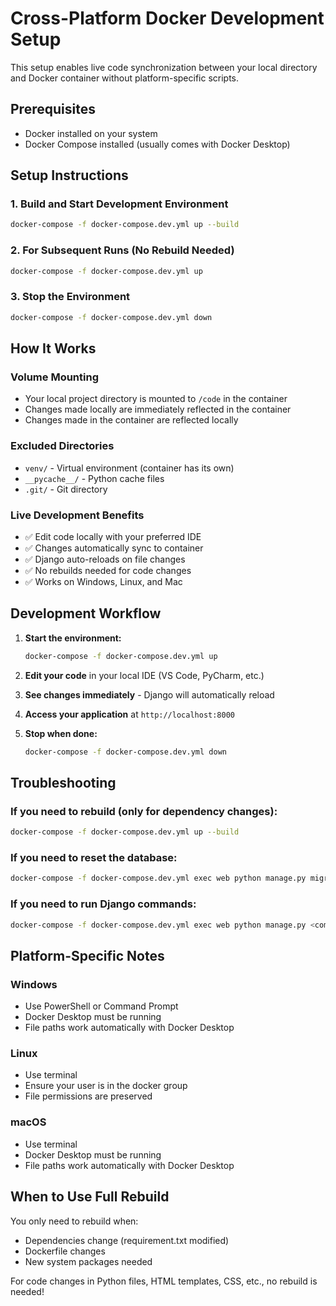 # Cross-Platform Docker Development Setup

This setup enables live code synchronization between your local directory and Docker container without platform-specific scripts.

## Prerequisites
- Docker installed on your system
- Docker Compose installed (usually comes with Docker Desktop)

## Setup Instructions

### 1. Build and Start Development Environment
```bash
docker-compose -f docker-compose.dev.yml up --build
```

### 2. For Subsequent Runs (No Rebuild Needed)
```bash
docker-compose -f docker-compose.dev.yml up
```

### 3. Stop the Environment
```bash
docker-compose -f docker-compose.dev.yml down
```

## How It Works

### Volume Mounting
- Your local project directory is mounted to `/code` in the container
- Changes made locally are immediately reflected in the container
- Changes made in the container are reflected locally

### Excluded Directories
- `venv/` - Virtual environment (container has its own)
- `__pycache__/` - Python cache files
- `.git/` - Git directory

### Live Development Benefits
- ✅ Edit code locally with your preferred IDE
- ✅ Changes automatically sync to container
- ✅ Django auto-reloads on file changes
- ✅ No rebuilds needed for code changes
- ✅ Works on Windows, Linux, and Mac

## Development Workflow

1. **Start the environment:**
   ```bash
   docker-compose -f docker-compose.dev.yml up
   ```

2. **Edit your code** in your local IDE (VS Code, PyCharm, etc.)

3. **See changes immediately** - Django will automatically reload

4. **Access your application** at `http://localhost:8000`

5. **Stop when done:**
   ```bash
   docker-compose -f docker-compose.dev.yml down
   ```

## Troubleshooting

### If you need to rebuild (only for dependency changes):
```bash
docker-compose -f docker-compose.dev.yml up --build
```

### If you need to reset the database:
```bash
docker-compose -f docker-compose.dev.yml exec web python manage.py migrate
```

### If you need to run Django commands:
```bash
docker-compose -f docker-compose.dev.yml exec web python manage.py <command>
```

## Platform-Specific Notes

### Windows
- Use PowerShell or Command Prompt
- Docker Desktop must be running
- File paths work automatically with Docker Desktop

### Linux
- Use terminal
- Ensure your user is in the docker group
- File permissions are preserved

### macOS
- Use terminal
- Docker Desktop must be running
- File paths work automatically with Docker Desktop

## When to Use Full Rebuild

You only need to rebuild when:
- Dependencies change (requirement.txt modified)
- Dockerfile changes
- New system packages needed

For code changes in Python files, HTML templates, CSS, etc., no rebuild is needed!
